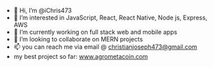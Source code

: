- 👋 Hi, I’m @iChris473
- 👀 I’m interested in JavaScript, React, React Native, Node js, Express, AWS
- 🌱 I’m currently working on full stack web and mobile apps
- 💞️ I’m looking to collaborate on MERN projects
- 📫 you can reach me via email @ christianjoseph473@gmail.com
- my best project so far: www.agrometacoin.com
<!---
iChris473/iChris473 is a ✨ special ✨ repository because its `README.md` (this file) appears on your GitHub profile.
You can click the Preview link to take a look at your changes.
--->
